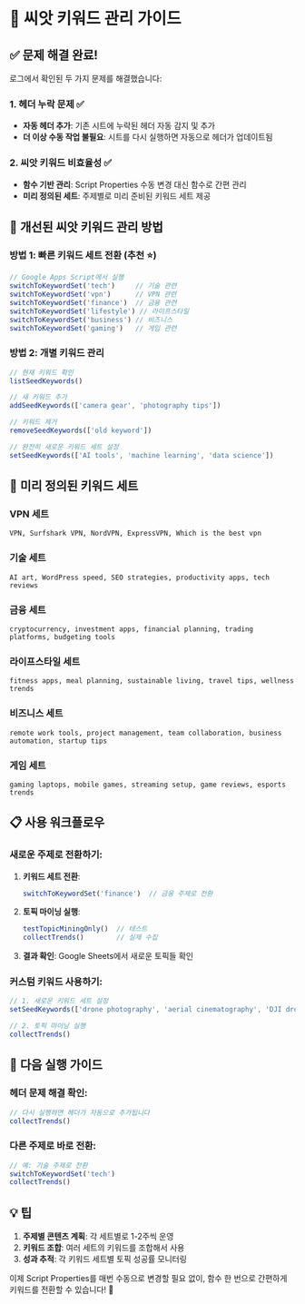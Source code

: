 # 🌱 씨앗 키워드 관리 가이드

## ✅ 문제 해결 완료!

로그에서 확인된 두 가지 문제를 해결했습니다:

### 1. 헤더 누락 문제 ✅
- **자동 헤더 추가**: 기존 시트에 누락된 헤더 자동 감지 및 추가
- **더 이상 수동 작업 불필요**: 시트를 다시 실행하면 자동으로 헤더가 업데이트됨

### 2. 씨앗 키워드 비효율성 ✅  
- **함수 기반 관리**: Script Properties 수동 변경 대신 함수로 간편 관리
- **미리 정의된 세트**: 주제별로 미리 준비된 키워드 세트 제공

## 🚀 개선된 씨앗 키워드 관리 방법

### 방법 1: 빠른 키워드 세트 전환 (추천 ⭐)

```javascript
// Google Apps Script에서 실행
switchToKeywordSet('tech')     // 기술 관련
switchToKeywordSet('vpn')      // VPN 관련  
switchToKeywordSet('finance')  // 금융 관련
switchToKeywordSet('lifestyle') // 라이프스타일
switchToKeywordSet('business') // 비즈니스
switchToKeywordSet('gaming')   // 게임 관련
```

### 방법 2: 개별 키워드 관리

```javascript
// 현재 키워드 확인
listSeedKeywords()

// 새 키워드 추가
addSeedKeywords(['camera gear', 'photography tips'])

// 키워드 제거
removeSeedKeywords(['old keyword'])

// 완전히 새로운 키워드 세트 설정
setSeedKeywords(['AI tools', 'machine learning', 'data science'])
```

## 🎯 미리 정의된 키워드 세트

### VPN 세트
```
VPN, Surfshark VPN, NordVPN, ExpressVPN, Which is the best vpn
```

### 기술 세트
```
AI art, WordPress speed, SEO strategies, productivity apps, tech reviews
```

### 금융 세트
```
cryptocurrency, investment apps, financial planning, trading platforms, budgeting tools
```

### 라이프스타일 세트
```
fitness apps, meal planning, sustainable living, travel tips, wellness trends
```

### 비즈니스 세트
```
remote work tools, project management, team collaboration, business automation, startup tips
```

### 게임 세트
```
gaming laptops, mobile games, streaming setup, game reviews, esports trends
```

## 📋 사용 워크플로우

### 새로운 주제로 전환하기:

1. **키워드 세트 전환**:
   ```javascript
   switchToKeywordSet('finance')  // 금융 주제로 전환
   ```

2. **토픽 마이닝 실행**:
   ```javascript
   testTopicMiningOnly()  // 테스트
   collectTrends()        // 실제 수집
   ```

3. **결과 확인**: Google Sheets에서 새로운 토픽들 확인

### 커스텀 키워드 사용하기:

```javascript
// 1. 새로운 키워드 세트 설정
setSeedKeywords(['drone photography', 'aerial cinematography', 'DJI drones', 'drone accessories'])

// 2. 토픽 마이닝 실행
collectTrends()
```

## 🔧 다음 실행 가이드

### 헤더 문제 해결 확인:
```javascript
// 다시 실행하면 헤더가 자동으로 추가됩니다
collectTrends()
```

### 다른 주제로 바로 전환:
```javascript
// 예: 기술 주제로 전환
switchToKeywordSet('tech')
collectTrends()
```

## 💡 팁

1. **주제별 콘텐츠 계획**: 각 세트별로 1-2주씩 운영
2. **키워드 조합**: 여러 세트의 키워드를 조합해서 사용
3. **성과 추적**: 각 키워드 세트별 토픽 성공률 모니터링

이제 Script Properties를 매번 수동으로 변경할 필요 없이, 함수 한 번으로 간편하게 키워드를 전환할 수 있습니다! 🎉